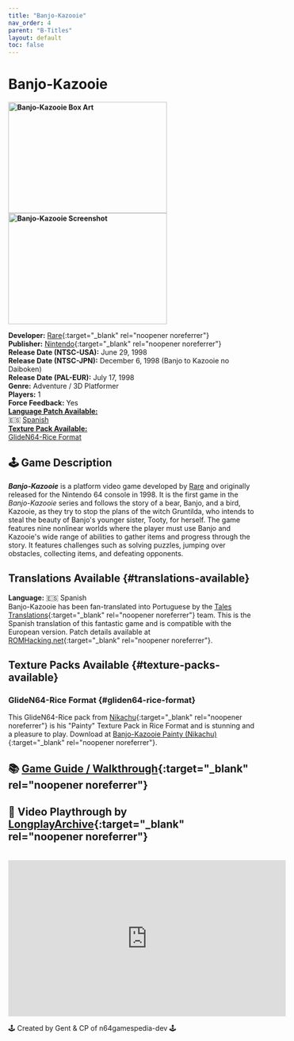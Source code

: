 ```yaml
---
title: "Banjo-Kazooie"
nav_order: 4
parent: "B-Titles"
layout: default
toc: false
---
```


# Banjo-Kazooie
<b>
<img src="https://images.launchbox-app.com/47471da7-d501-4fff-b800-4518d41cd95e.jpg" alt="Banjo-Kazooie Box Art" style="object-fit:cover;width:320px;height:224px"/>
<img src="https://images.launchbox-app.com/5a2a4833-8723-40cd-af9f-3ee1af3673d2.png" alt="Banjo-Kazooie Screenshot" style="object-fit:cover;width:320px;height:224px"/>
</b>

**Developer:** [Rare](https://en.wikipedia.org/wiki/Rare_(company)){:target="_blank" rel="noopener noreferrer"}  
**Publisher:** [Nintendo](https://en.wikipedia.org/wiki/Nintendo){:target="_blank" rel="noopener noreferrer"}  
**Release Date (NTSC-USA):** June 29, 1998  
**Release Date (NTSC-JPN):** December 6, 1998 (Banjo to Kazooie no Daiboken)  
**Release Date (PAL-EUR):** July 17, 1998  
**Genre:** Adventure / 3D Platformer  
**Players:** 1  
**Force Feedback:** Yes  
[**Language Patch Available:**](#translations-available)<br>
🇪🇸 [Spanish](#language-spanish)<br>
[**Texture Pack Available:**](#texture-packs-available)<br>
[GlideN64-Rice Format](#gliden64-rice-format)

## 🕹️ Game Description
<em><strong>Banjo-Kazooie</strong></em> is a platform video game developed by <a href="https://en.wikipedia.org/wiki/Rare_(company)" target="_blank" rel="noopener noreferrer">Rare</a> and originally released for the Nintendo 64 console in 1998. It is the first game in the <em>Banjo-Kazooie</em> series and follows the story of a bear, Banjo, and a bird, Kazooie, as they try to stop the plans of the witch Gruntilda, who intends to steal the beauty of Banjo's younger sister, Tooty, for herself. The game features nine nonlinear worlds where the player must use Banjo and Kazooie's wide range of abilities to gather items and progress through the story. It features challenges such as solving puzzles, jumping over obstacles, collecting items, and defeating opponents.

## Translations Available {#translations-available}  
**Language:** 🇪🇸 Spanish  
Banjo-Kazooie has been fan-translated into Portuguese by the [Tales Translations](https://www.romhacking.net/community/808/){:target="_blank" rel="noopener noreferrer"} team. This is the Spanish translation of this fantastic game and is compatible with the European version. Patch details available at [ROMHacking.net](https://www.romhacking.net/translations/1431/){:target="_blank" rel="noopener noreferrer"}.

## Texture Packs Available {#texture-packs-available}  
### GlideN64-Rice Format {#gliden64-rice-format}  
This GlideN64-Rice pack from [Nikachu](http://www.emutalk.net/members/81137-Nikachu){:target="_blank" rel="noopener noreferrer"} is his "Painty" Texture Pack in Rice Format and is stunning and a pleasure to play. Download at [Banjo-Kazooie Painty (Nikachu)](https://www.n64textures.com/downloads/#Banjo-Kazooie%20(Painty)%20Fully%20Retextured%20(Nikachu)){:target="_blank" rel="noopener noreferrer"}.

## 📚 [Game Guide / Walkthrough](https://gamefaqs.gamespot.com/n64/196694-banjo-kazooie/faqs/27427){:target="_blank" rel="noopener noreferrer"}

## 🎥 Video Playthrough by [LongplayArchive](https://www.youtube.com/channel/UCM8XzXipyTsylZ_WsGKmdKQ){:target="_blank" rel="noopener noreferrer"}  
<br />
<iframe width="560" height="315" src="https://www.youtube.com/embed/nTHwVMfC7vg" title="Banjo-Kazooie – Full Playthrough by LongplayArchive" frameborder="0" allowfullscreen></iframe>

🕹️ Created by Gent & CP of n64gamespedia-dev 🕹️

<!-- Vault Format: n64gamespedia-dev -->
<!-- Protocol Source: _vault-specs/format-protocol.md -->
